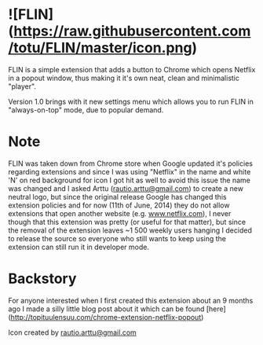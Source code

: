 ![FLIN] (https://raw.githubusercontent.com/totu/FLIN/master/icon.png)
====

FLIN is a simple extension that adds a button to Chrome which opens Netflix in a popout window, thus making it it's own neat, clean and minimalistic "player".

Version 1.0 brings with it new settings menu which allows you to run FLIN in "always-on-top" mode, due to popular demand.

Note
====

FLIN was taken down from Chrome store when Google updated it's policies regarding extensions and since I was using "Netflix" in the name and white 'N' on red background for icon I got hit as well to avoid this issue the name was changed and I asked Arttu (rautio.arttu@gmail.com) to create a new neutral logo, but since the original release Google has changed this extension policies and for now (11th of June, 2014) they do not allow extensions that open another website (e.g. www.netflix.com), I never though that this extension was pretty (or useful for that matter), but since the removal of the extension leaves ~1 500 weekly users hanging I decided to release the source so everyone who still wants to keep using the extension can still run it in developer mode.

Backstory
=========

For anyone interested when I first created this extension about an 9 months ago I made a silly little blog post about it which can be found [here] (http://topituulensuu.com/chrome-extension-netflix-popout)

Icon created by rautio.arttu@gmail.com
